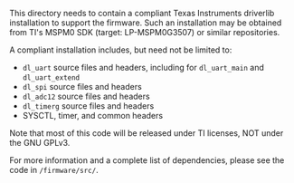 This directory needs to contain a compliant Texas Instruments driverlib
installation to support the firmware. Such an installation may be obtained from
TI's MSPM0 SDK (target: LP-MSPM0G3507) or similar repositories.

A compliant installation includes, but need not be limited to:
* `dl_uart` source files and headers, including for `dl_uart_main` and
  `dl_uart_extend`
* `dl_spi` source files and headers
* `dl_adc12` source files and headers
* `dl_timerg` source files and headers
* SYSCTL, timer, and common headers

Note that most of this code will be released under TI licenses, NOT under the
GNU GPLv3.

For more information and a complete list of dependencies, please see the code
in `/firmware/src/`.
